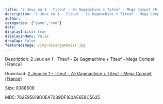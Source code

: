 ```yaml
---
title: "2 Jeux en 1 - Titeuf - Ze Gagmachine + Titeuf - Mega Compet (France)"
description: "2 Jeux en 1 - Titeuf - Ze Gagmachine + Titeuf - Mega Compet (France)"
author: 
categories: ["game","rom"]
date: 
displayInList: true
displayInMenu: false
dropCap: false
featuredImage: /img/miss/gamemiss.jpg
---
```


Description: 2 Jeux en 1 - Titeuf - Ze Gagmachine + Titeuf - Mega Compet (France)

Download: <a style="text-decoration:underline;" href="https://mega.nz/#!bSBwzYpZ!ufB8xtmIJep4LwxnLLP6p7u0EB-0WRNPelvL-BzmUtU" target = "_blank" rel = "nofollow" > 2 Jeux en 1 - Titeuf - Ze Gagmachine + Titeuf - Mega Compet (France)</a>

Size: 8388608

MD5: 762E95819D0EA7039DF160AE6E8C5635

